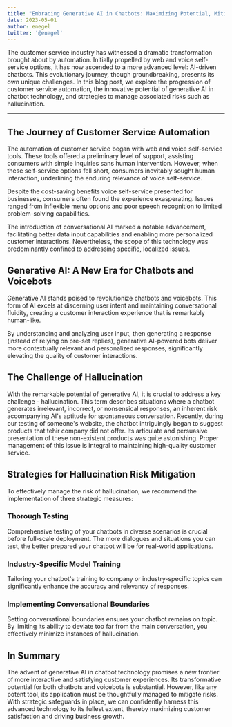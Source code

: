 ```yaml
---
title: "Embracing Generative AI in Chatbots: Maximizing Potential, Mitigating Risks"
date: 2023-05-01
author: enegel
twitter: '@enegel'
---
```


The customer service industry has witnessed a dramatic transformation brought about by automation. Initially propelled by web and voice self-service options, it has now ascended to a more advanced level: AI-driven chatbots. This evolutionary journey, though groundbreaking, presents its own unique challenges. In this blog post, we explore the progression of customer service automation, the innovative potential of generative AI in chatbot technology, and strategies to manage associated risks such as hallucination.

---

## The Journey of Customer Service Automation
The automation of customer service began with web and voice self-service tools. These tools offered a preliminary level of support, assisting consumers with simple inquiries sans human intervention. However, when these self-service options fell short, consumers inevitably sought human interaction, underlining the enduring relevance of voice self-service.

Despite the cost-saving benefits voice self-service presented for businesses, consumers often found the experience exasperating. Issues ranged from inflexible menu options and poor speech recognition to limited problem-solving capabilities.

The introduction of conversational AI marked a notable advancement, facilitating better data input capabilities and enabling more personalized customer interactions. Nevertheless, the scope of this technology was predominantly confined to addressing specific, localized issues.

## Generative AI: A New Era for Chatbots and Voicebots
Generative AI stands poised to revolutionize chatbots and voicebots. This form of AI excels at discerning user intent and maintaining conversational fluidity, creating a customer interaction experience that is remarkably human-like.

By understanding and analyzing user input, then generating a response (instead of relying on pre-set replies), generative AI-powered bots deliver more contextually relevant and personalized responses, significantly elevating the quality of customer interactions.

## The Challenge of Hallucination
With the remarkable potential of generative AI, it is crucial to address a key challenge - hallucination. This term describes situations where a chatbot generates irrelevant, incorrect, or nonsensical responses, an inherent risk accompanying AI's aptitude for spontaneous conversation. Recently, during our testing of someone's website, the chatbot intriguingly began to suggest products that tehir company did not offer. Its articulate and persuasive presentation of these non-existent products was quite astonishing. Proper management of this issue is integral to maintaining high-quality customer service.

## Strategies for Hallucination Risk Mitigation
To effectively manage the risk of hallucination, we recommend the implementation of three strategic measures:

### Thorough Testing
Comprehensive testing of your chatbots in diverse scenarios is crucial before full-scale deployment. The more dialogues and situations you can test, the better prepared your chatbot will be for real-world applications.

### Industry-Specific Model Training
Tailoring your chatbot's training to company or industry-specific topics can significantly enhance the accuracy and relevancy of responses.

### Implementing Conversational Boundaries
Setting conversational boundaries ensures your chatbot remains on topic. By limiting its ability to deviate too far from the main conversation, you effectively minimize instances of hallucination.

## In Summary
The advent of generative AI in chatbot technology promises a new frontier of more interactive and satisfying customer experiences. Its transformative potential for both chatbots and voicebots is substantial. However, like any potent tool, its application must be thoughtfully managed to mitigate risks. With strategic safeguards in place, we can confidently harness this advanced technology to its fullest extent, thereby maximizing customer satisfaction and driving business growth.

